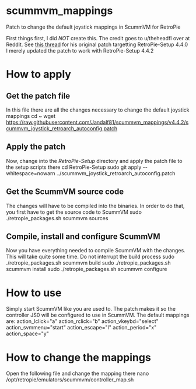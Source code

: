 # scummvm_mappings
Patch to change the default joystick mappings in ScummVM for RetroPie

First things first, I did *NOT* create this. The credit goes to u/theheadfl over at Reddit. See [this thread](https://www.reddit.com/r/RetroPie/comments/90rv8u/guide_make_scummvm_joypad_mappings/) for his original patch targetting RetroPie-Setup 4.4.0
I merely updated the patch to work with RetroPie-Setup 4.4.2

# How to apply
## Get the patch file
In this file there are all the changes necessary to change the default joystick mappings
    cd ~
    wget https://raw.githubusercontent.com/Jandalf81/scummvm_mappings/v4.4.2/scummvm_joystick_retroarch_autoconfig.patch

## Apply the patch
Now, change into the _RetroPie-Setup_ directory and apply the patch file to the setup scripts there
    cd RetroPie-Setup
    sudo git apply --whitespace=nowarn ../scummvm_joystick_retroarch_autoconfig.patch
    
## Get the ScummVM source code
The changes will have to be compiled into the binaries. In order to do that, you first have to get the source code to ScummVM
    sudo ./retropie_packages.sh scummvm sources

## Compile, install and configure ScummVM
Now you have everything needed to compile ScummVM with the changes. This will take quite some time. Do not interrupt the build process
	sudo ./retropie_packages.sh scummvm build
	sudo ./retropie_packages.sh scummvm install
    sudo ./retropie_packages.sh scummvm configure
    
# How to use
Simply start ScummVM like you are used to. The patch makes it so the controller JS0 will be configured to use in ScummVM. The default mappings are:
    action_lclick="a"
    action_rclick="b"
    action_vkeybd="select"
    action_svmmenu="start"
    action_escape="l"
    action_period="x"
    action_space="y"

# How to change the mappings
Open the following file and change the mapping there
   nano /opt/retropie/emulators/scummvm/controller_map.sh
